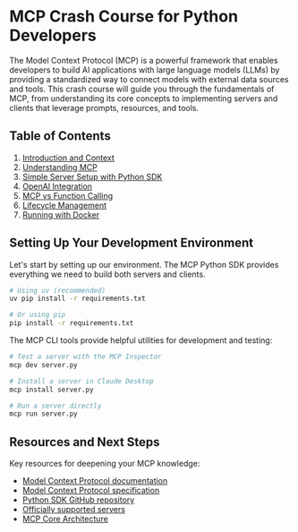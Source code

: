 # MCP Crash Course for Python Developers

The Model Context Protocol (MCP) is a powerful framework that enables developers to build AI applications with large language models (LLMs) by providing a standardized way to connect models with external data sources and tools. This crash course will guide you through the fundamentals of MCP, from understanding its core concepts to implementing servers and clients that leverage prompts, resources, and tools.

## Table of Contents

1. [Introduction and Context](./1-introduction-and-context/README.md)
2. [Understanding MCP](./2-understanding-mcp/README.md)
3. [Simple Server Setup with Python SDK](./3-simple-server-setup/README.md)
4. [OpenAI Integration](./4-openai-integration/README.md)
5. [MCP vs Function Calling](./5-mcp-vs-function-calling/README.md)
6. [Lifecycle Management](./6-lifecycle-management/README.md)
7. [Running with Docker](./7-run-with-docker/README.md)

## Setting Up Your Development Environment

Let's start by setting up our environment. The MCP Python SDK provides everything we need to build both servers and clients.

```bash
# Using uv (recommended)
uv pip install -r requirements.txt

# Or using pip
pip install -r requirements.txt
```

The MCP CLI tools provide helpful utilities for development and testing:

```bash
# Test a server with the MCP Inspector
mcp dev server.py

# Install a server in Claude Desktop
mcp install server.py

# Run a server directly
mcp run server.py
```

## Resources and Next Steps

Key resources for deepening your MCP knowledge:

- [Model Context Protocol documentation](https://modelcontextprotocol.io)
- [Model Context Protocol specification](https://spec.modelcontextprotocol.io)
- [Python SDK GitHub repository](https://github.com/modelcontextprotocol/python-sdk)
- [Officially supported servers](https://github.com/modelcontextprotocol/servers)
- [MCP Core Architecture](https://modelcontextprotocol.io/docs/concepts/architecture)
